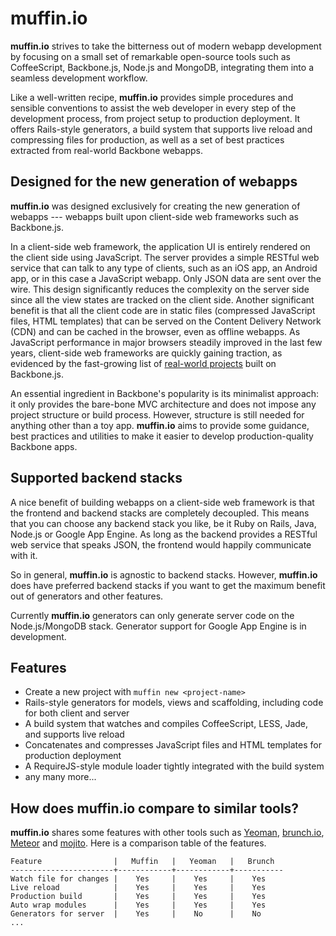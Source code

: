 # muffin.io

**muffin.io** strives to take the bitterness out of modern webapp development by focusing on a small set of remarkable open-source tools such as CoffeeScript, Backbone.js, Node.js and MongoDB, integrating them into a seamless development workflow.

Like a well-written recipe, **muffin.io** provides simple procedures and sensible conventions to assist the web developer in every step of the development process, from project setup to production deployment. It offers Rails-style generators, a build system that supports live reload and compressing files for production, as well as a set of best practices extracted from real-world Backbone webapps.

## Designed for the new generation of webapps

**muffin.io** was designed exclusively for creating the new generation of webapps --- webapps built upon client-side web frameworks such as Backbone.js.

In a client-side web framework, the application UI is entirely rendered on the client side using JavaScript. The server provides a simple RESTful web service that can talk to any type of clients, such as an iOS app, an Android app, or in this case a JavaScript webapp. Only JSON data are sent over the wire. This design significantly reduces the complexity on the server side since all the view states are tracked on the client side. Another significant benefit is that all the client code are in static files (compressed JavaScript files, HTML templates) that can be served on the Content Delivery Network (CDN) and can be cached in the browser, even as offline webapps. As JavaScript performance in major browsers steadily improved in the last few years, client-side web frameworks are quickly gaining traction, as evidenced by the fast-growing list of [real-world projects](http://backbonejs.org/#examples) built on Backbone.js.

An essential ingredient in Backbone's popularity is its minimalist approach: it only provides the bare-bone MVC architecture and does not impose any project structure or build process. However, structure is still needed for anything other than a toy app. **muffin.io** aims to provide some guidance, best practices and utilities to make it easier to develop production-quality Backbone apps.

## Supported backend stacks

A nice benefit of building webapps on a client-side web framework is that the frontend and backend stacks are completely decoupled. This means that you can choose any backend stack you like, be it Ruby on Rails, Java, Node.js or Google App Engine. As long as the backend provides a RESTful web service that speaks JSON, the frontend would happily communicate with it.

So in general, **muffin.io** is agnostic to backend stacks. However, **muffin.io** does have preferred backend stacks if you want to get the maximum benefit out of generators and other features.

Currently **muffin.io** generators can only generate server code on the Node.js/MongoDB stack. Generator support for Google App Engine is in development.

## Features

* Create a new project with `muffin new <project-name>`
* Rails-style generators for models, views and scaffolding, including code for both client and server
* A build system that watches and compiles CoffeeScript, LESS, Jade, and supports live reload
* Concatenates and compresses JavaScript files and HTML templates for production deployment
* A RequireJS-style module loader tightly integrated with the build system
* any many more...

## How does muffin.io compare to similar tools?

**muffin.io** shares some features with other tools such as [Yeoman](http://yeoman.io), [brunch.io](http://brunch.io/), [Meteor](http://meteor.com/) and [mojito](http://developer.yahoo.com/cocktails/mojito/). Here is a comparison table of the features.


    Feature                |   Muffin   |   Yeoman   |   Brunch  
    -----------------------+------------+------------+-----------
    Watch file for changes |    Yes     |    Yes     |    Yes
    Live reload            |    Yes     |    Yes     |    Yes
    Production build       |    Yes     |    Yes     |    Yes
    Auto wrap modules      |    Yes     |    Yes     |    Yes
    Generators for server  |    Yes     |    No      |    No
    ...


